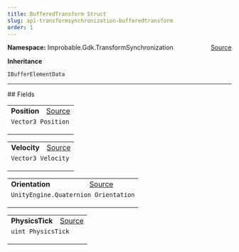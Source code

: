 ```yaml
---
title: BufferedTransform Struct
slug: api-transformsynchronization-bufferedtransform
order: 1
---
```


<p><b>Namespace:</b> Improbable.Gdk.TransformSynchronization<span style="float: right"><a href="https://www.github.com/spatialos/gdk-for-unity/blob/0.3.3/workers/unity/Packages/io.improbable.gdk.transformsynchronization/Components/BufferedTransform.cs/#L6">Source</a></span></p>



</p>
<p><b>Inheritance</b></p>

<code>IBufferElementData</code>






</p>
<hr style="width:100%; border-top-color:#d8d8d8" />
## Fields


</p>


<table class="io-api-doc">    <tr>        <td class="io-api-doc-name"><a id="position"></a><b>Position</b></td>        <td class="io-api-doc-source"><a href="https://www.github.com/spatialos/gdk-for-unity/blob/0.3.3/workers/unity/Packages/io.improbable.gdk.transformsynchronization/Components/BufferedTransform.cs/#L8">Source</a></td>    </tr>    <tr>        <td class="io-api-doc-content" colspan="2"><code>Vector3 Position</code></p></td>    </tr></table>
<table class="io-api-doc">    <tr>        <td class="io-api-doc-name"><a id="velocity"></a><b>Velocity</b></td>        <td class="io-api-doc-source"><a href="https://www.github.com/spatialos/gdk-for-unity/blob/0.3.3/workers/unity/Packages/io.improbable.gdk.transformsynchronization/Components/BufferedTransform.cs/#L9">Source</a></td>    </tr>    <tr>        <td class="io-api-doc-content" colspan="2"><code>Vector3 Velocity</code></p></td>    </tr></table>
<table class="io-api-doc">    <tr>        <td class="io-api-doc-name"><a id="orientation"></a><b>Orientation</b></td>        <td class="io-api-doc-source"><a href="https://www.github.com/spatialos/gdk-for-unity/blob/0.3.3/workers/unity/Packages/io.improbable.gdk.transformsynchronization/Components/BufferedTransform.cs/#L10">Source</a></td>    </tr>    <tr>        <td class="io-api-doc-content" colspan="2"><code>UnityEngine.Quaternion Orientation</code></p></td>    </tr></table>
<table class="io-api-doc">    <tr>        <td class="io-api-doc-name"><a id="physicstick"></a><b>PhysicsTick</b></td>        <td class="io-api-doc-source"><a href="https://www.github.com/spatialos/gdk-for-unity/blob/0.3.3/workers/unity/Packages/io.improbable.gdk.transformsynchronization/Components/BufferedTransform.cs/#L11">Source</a></td>    </tr>    <tr>        <td class="io-api-doc-content" colspan="2"><code>uint PhysicsTick</code></p></td>    </tr></table>








